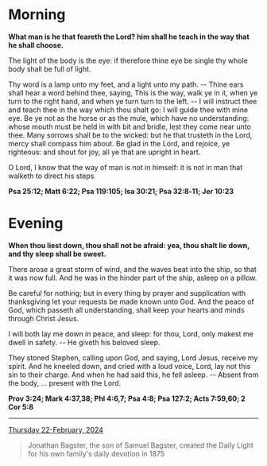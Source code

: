 # Morning

**What man is he that feareth the Lord? him shall he teach in the way that he shall choose.**
 
The light of the body is the eye: if therefore thine eye be single thy whole body shall be full of light.
 
Thy word is a lamp unto my feet, and a light unto my path. -- Thine ears shall hear a word behind thee, saying, This is the way, walk ye in it, when ye turn to the right hand, and when ye turn turn to the left. -- I will instruct thee and teach thee in the way which thou shalt go: I will guide thee with mine eye. Be ye not as the horse or as the mule, which have no understanding: whose mouth must be held in with bit and bridle, lest they come near unto thee. Many sorrows shall be to the wicked: but he that trusteth in the Lord, mercy shall compass him about. Be glad in the Lord, and rejoice, ye righteous: and shout for joy, all ye that are upright in heart.
 
O Lord, I know that the way of man is not in himself: it is not in man that walketh to direct his steps.  

**Psa 25:12; Matt 6:22; Psa 119:105; Isa 30:21; Psa 32:8‑11; Jer 10:23**

# Evening

**When thou liest down, thou shall not be afraid: yea, thou shalt lie down, and thy sleep shall be sweet.**
 
There arose a great storm of wind, and the waves beat into the ship, so that it was now full. And he was in the hinder part of the ship, asleep on a pillow.
 
Be careful for nothing; but in every thing by prayer and supplication with thanksgiving let your requests be made known unto God. And the peace of God, which passeth all understanding, shall keep your hearts and minds through Christ Jesus.
 
I will both lay me down in peace, and sleep: for thou, Lord, only makest me dwell in safety. -- He giveth his beloved sleep.
 
They stoned Stephen, calling upon God, and saying, Lord Jesus, receive my spirit. And he kneeled down, and cried with a loud voice, Lord, lay not this sin to their charge. And when he had said this, he fell asleep. -- Absent from the body, ... present with the Lord.  

**Prov 3:24; Mark 4:37,38; Phl 4:6,7; Psa 4:8; Psa 127:2; Acts 7:59,60; 2 Cor 5:8**

---

[Thursday 22-February, 2024](https://t.me/s/daily_light)

> Jonathan Bagster, the son of Samuel Bagster, created the Daily Light for his own family's daily devotion in 1875

